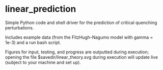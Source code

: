 # linear_prediction
Simple Python code and shell driver for the prediction of critical quenching perturbations.

Includes example data (from the FitzHugh-Nagumo model with gamma = 1e-3) and a run bash script.

Figures for input, testing, and progress are outputted during execution; opening the file $savedir/linear_theory.svg during execution will update live (subject to your machine and set up).
